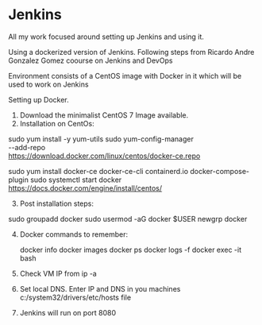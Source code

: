 # Jenkins
All my work focused around setting up Jenkins and using it.

Using a dockerized version of Jenkins. Following steps from Ricardo Andre Gonzalez Gomez coourse on Jenkins and DevOps

Environment consists of a CentOS image with Docker in it which will be used to work on Jenkins

Setting up Docker.

1) Download the minimalist CentOS 7 Image available.
2) Installation on CentOs:

 sudo yum install -y yum-utils
 sudo yum-config-manager \
    --add-repo \
    https://download.docker.com/linux/centos/docker-ce.repo

 sudo yum install docker-ce docker-ce-cli containerd.io docker-compose-plugin
 sudo systemctl start docker
 https://docs.docker.com/engine/install/centos/

3) Post installation steps:

 sudo groupadd docker
 sudo usermod -aG docker $USER
 newgrp docker

4) Docker commands to remember:

    docker info
    docker images
    docker ps
    docker logs <conatainerID> -f
    docker exec -it <containerID> bash
5) Check VM IP from
    ip -a
6) Set local DNS.
  Enter IP and DNS in you machines c:/system32/drivers/etc/hosts file
7) Jenkins will run on port 8080

